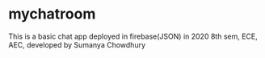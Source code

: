 # mychatroom
This is a basic chat app deployed in firebase(JSON) in 2020
8th sem, ECE, AEC,
developed by Sumanya Chowdhury 
